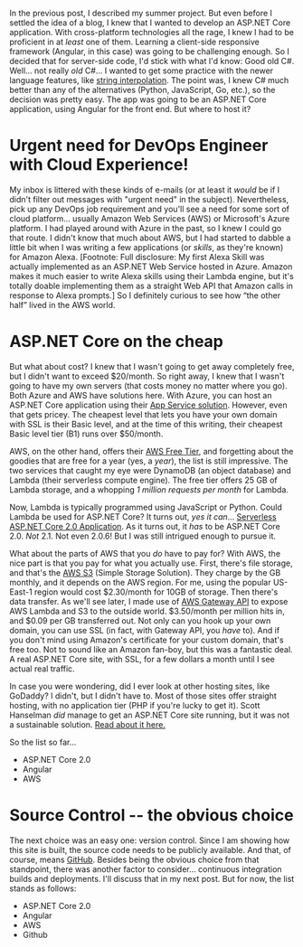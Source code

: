 In the previous post, I described my summer project.   But even before I settled the idea of a blog, I knew that I wanted to develop an ASP.NET Core application.  With cross-platform technologies all the rage, I knew I had to be proficient in at *least* one of them.  Learning a client-side responsive framework (Angular, in this case) was going to be challenging enough.  So I decided that for server-side code, I'd stick with what I'd know:  Good old C#.  Well... not really *old* C#... I wanted to get some practice with the newer language features, like [string interpolation](https://docs.microsoft.com/en-us/dotnet/csharp/language-reference/tokens/interpolated).  The point was, I knew C# much better than any of the alternatives (Python, JavaScript, Go, etc.), so the decision was pretty easy.  The app was going to be an ASP.NET Core application, using Angular for the front end.  But where to host it?

# Urgent need for DevOps Engineer with Cloud Experience!

My inbox is littered with these kinds of e-mails (or at least it *would* be if I didn't filter out messages with "urgent need" in the subject).  Nevertheless, pick up any DevOps job requirement and you'll see a need for some sort of cloud platform... usually Amazon Web Services (AWS) or Microsoft's Azure platform.  I had played around with Azure in the past, so I knew I could go that route.  I didn't know that much about AWS, but I had started to dabble a little bit when I was writing a few applications (or *skills*, as they're known) for Amazon Alexa.  [Footnote:  Full disclosure:  My first Alexa Skill was actually implemented as an ASP.NET Web Service hosted in Azure.  Amazon makes it much easier to write Alexa skills using their Lambda engine, but it's totally doable implementing them as a straight Web API that Amazon calls in response to Alexa prompts.]  So I definitely curious to see how “the other half” lived in the AWS world.

# ASP.NET Core on the cheap

But what about cost?  I knew that I wasn't going to get away completely free, but I didn't want to exceed $20/month.  So right away, I knew that I wasn't going to have my own servers (that costs money no matter where you go).  Both Azure and AWS have solutions here.  With Azure, you can host an ASP.NET Core application using their [App Service solution](https://azure.microsoft.com/en-us/services/app-service/).  However, even that gets pricey.  The cheapest level that lets you have your own domain with SSL is their Basic level, and at the time of this writing, their cheapest Basic level tier (B1) runs over $50/month.

AWS, on the other hand, offers their [AWS Free Tier](https://aws.amazon.com/free/?awsf.Free%20Tier%20Types=categories%23alwaysfree), and forgetting about the goodies that are free for a year (yes, a *year*), the list is still impressive.  The two services that caught my eye were DynamoDB (an object database) and Lambda (their serverless compute engine).  The free tier offers 25 GB of Lambda storage, and a whopping *1 million requests per month* for Lambda.

Now, Lambda is typically programmed using JavaScript or Python.  Could Lambda be used for ASP.NET Core?  It turns out, *yes it can*... [Serverless ASP.NET Core 2.0 Application](https://aws.amazon.com/blogs/developer/serverless-asp-net-core-2-0-applications/).  As it turns out, it *has* to be ASP.NET Core 2.0.  *Not* 2.1.  Not even 2.0.6!  But I was still intrigued enough to pursue it.

What about the parts of AWS that you *do* have to pay for?  With AWS, the nice part is that you pay for what you actually use.  First, there's file storage, and that's the [AWS S3](https://aws.amazon.com/s3/pricing/?nc=sn&loc=4) (Simple Storage Solution).  They charge by the GB monthly, and it depends on the AWS region.  For me, using the popular US-East-1 region would cost $2.30/month for 10GB of storage.  Then there's data transfer.  As we'll see later, I made use of [AWS Gateway API](https://aws.amazon.com/api-gateway/pricing/) to expose AWS Lambda and S3 to the outside world.  $3.50/month per million hits in, and $0.09 per GB transferred out.  Not only can you hook up your own domain, you can use SSL (in fact, with Gateway API, you *have* to).  And if you don't mind using Amazon's certificate for your custom domain, that's free too.  Not to sound like an Amazon fan-boy, but this was a fantastic deal.  A real ASP.NET Core site, with SSL, for a few dollars a month until I see actual real traffic.

In case you were wondering, did I ever look at other hosting sites, like GoDaddy?  I didn't, but I didn't have to.  Most of those sites offer straight hosting, with no application tier (PHP if you're lucky to get it).  Scott Hanselman *did* manage to get an ASP.NET Core site running, but it was not a sustainable solution.  [Read about it here.](https://www.hanselman.com/blog/RunningASPNETCoreOnGoDaddysCheapestSharedLinuxHostingDontTryThisAtHome.aspx)

So the list so far...
 * ASP.NET Core 2.0
 * Angular
 * AWS

# Source Control -- the obvious choice

The next choice was an easy one: version control.  Since I am showing how this site is built, the source code needs to be publicly available.  And that, of course, means [GitHub](https://www.github.com).  Besides being the obvious choice from that standpoint, there was another factor to consider... continuous integration builds and deployments.  I'll discuss that in my next post.  But for now, the list stands as follows:

 * ASP.NET Core 2.0
 * Angular
 * AWS
 * Github
